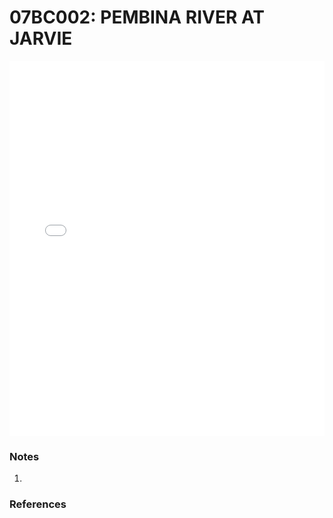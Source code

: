 # 07BC002: PEMBINA RIVER AT JARVIE

<iframe src="/_static/stations/07BC002_fdc.html" width="100%" height="600" frameborder="0"></iframe>

### Notes
1. 

### References


